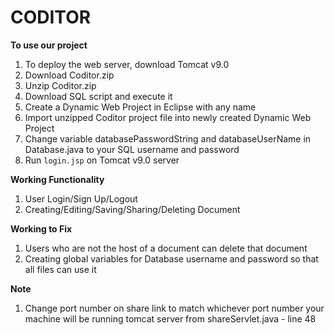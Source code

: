 # CODITOR

**To use our project**
1. To deploy the web server, download Tomcat v9.0 
2. Download Coditor.zip
3. Unzip Coditor.zip
4. Download SQL script and execute it
5. Create a Dynamic Web Project in Eclipse with any name
6. Import unzipped Coditor project file into newly created Dynamic Web Project
7. Change variable databasePasswordString and databaseUserName in Database.java to your SQL username and password 
8. Run `login.jsp` on Tomcat v9.0 server

**Working Functionality**
1) 	User Login/Sign Up/Logout
2)	Creating/Editing/Saving/Sharing/Deleting Document

**Working to Fix**
1) 	Users who are not the host of a document can delete that document 
2) 	Creating global variables for Database username and password so that all files can use it 

**Note**
1)	Change port number on share link to match whichever port number your machine will be running tomcat server from 
shareServlet.java - line 48
